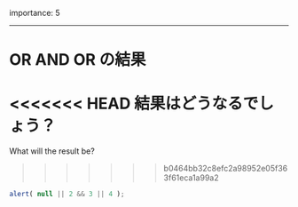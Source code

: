 importance: 5

---

# OR AND OR の結果

<<<<<<< HEAD
結果はどうなるでしょう？
=======
What will the result be?
>>>>>>> b0464bb32c8efc2a98952e05f363f61eca1a99a2

```js
alert( null || 2 && 3 || 4 );
```
